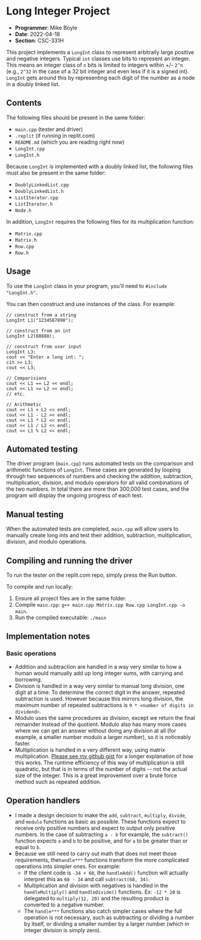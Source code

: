 # Long Integer Project
- **Programmer**: Mike Boyle
- **Date**: 2022-04-18
- **Section**: CSC-331H

This project implements a `LongInt` class to represent arbitraily large positive and negative integers. Typical `int` classes use bits to represent an integer. This means an integer class of `n` bits is limited to integers within +/- `2^n` (e.g., `2^32` in the case of a 32 bit integer and even less if it is a signed int). `LongInt` gets around this by representing each digit of the number as a node in a doubly linked list.


## Contents
The following files should be present in the same folder:

- `main.cpp` (tester and driver)
- `.replit` (if running in replit.com)
- `README.md` (which you are reading right now)
- `LongInt.cpp`
- `LongInt.h`

Because `LongInt` is implemented with a doubly linked list, the following files must also be present in the same folder:

- `DoublyLinkedList.cpp`
- `DoublyLinkedList.h`
- `ListIterator.cpp`
- `ListIterator.h`
- `Node.h`

In addition, `LongInt` requires the following files for its multiplication function:

- `Matrix.cpp`
- `Matrix.h`
- `Row.cpp`
- `Row.h`

## Usage
To use the `LongInt` class in your program, you'll need to `#include "LongInt.h"`.

You can then construct and use instances of the class. For example:
```
// construct from a string
LongInt L1("1234567890");

// construct from an int
LongInt L2(88888);

// construct from user input
LongInt L3;
cout << "Enter a long int: ";
cin >> L3;
cout << L3;

// Comparisions
cout << L1 == L2 << endl;
cout << L1 <= L2 << endl;
// etc.

// Arithmetic
cout << L1 + L2 << endl;
cout << L1 - L2 << endl;
cout << L1 * L2 << endl;
cout << L1 / L2 << endl;
cout << L1 % L2 << endl;
```

## Automated testing
The driver program (`main.cpp`) runs automated tests on the comparison and arithmetic functions of `LongInt`. These cases are generated by looping through two sequences of numbers and checking the addition, subtraction, multiplication, division, and modulo operators for all valid combinations of the two numbers. In total there are more than 300,000 test cases, and the program will display the ongoing progress of each test.

## Manual testing
When the automated tests are completed, `main.cpp` will allow users to manually create long ints and test their addition, subtraction, multiplication, division, and modulo operations.

## Compiling and running the driver
To run the tester on the replit.com repo, simply press the Run button.

To compile and run locally:

1. Ensure all project files are in the same folder.
1. Compile `main.cpp`: `g++ main.cpp Matrix.cpp Row.cpp LongInt.cpp -o main`.
1. Run the compiled executable: `./main`

## Implementation notes

### Basic operations
- Addition and subtraction are handled in a way very similar to how a human would manually add up long integer sums, with carrying and borrowing.
- Division is handled in a way very similar to manual long division, one digit at a time. To determine the correct digit in the answer, repeated subtraction is used. However because this mirrors long division, the maximum number of repeated subtractions is `9 * <number of digits in dividend>`.
- Modulo uses the same procedures as division, except we return the final remainder instead of the quotient. Modulo also has many more cases where we can get an answer without doing any division at all (for example, a smaller number modulo a larger number), so it is noticeably faster.
- Multiplication is handled in a very different way, using matrix multiplication. [Please see my github gist](https://github.com/mikeboyle/long-int-multiplication-notes/blob/main/Long%20Int%20Multiplication%20with%20Matrices.ipynb) for a longer explanation of how this works. The runtime efficiency of this way of multiplication is still quadratic, but that is in terms of the number of digits -- not the actual size of the integer. This is a great improvement over a brute force method such as repeated addition.

## Operation handlers
- I made a design decision to make the `add`, `subtract`, `multiply`, `divide`, and `modulo` functions as basic as possible. These functions expect to receive only positive numbers and expect to output only positive numbers. In the case of subtracting `a - b` for example, the `subtract()` function expects `a` and `b` to be positive, and for `a` to be greater than or equal to `b`.
- Because we still need to carry out math that does not meet those requirements, the`handle***` functions transform the more complicated operations into simpler ones. For example:
  - If the client code is `-34 + 68`, the `handleAdd()` function will actually interpret this as `68 - 34` and call `subtract(68, 34)`.
  - Multiplication and division with negatives is handled in the `handleMultiply()` and `handleDivide()` functions. Ex: `-12 * 20` is delegated to `multiply(12, 20)` and the resulting product is converted to a negative number.
  - The `handle***` functions also catch simpler cases where the full operation is not necessary, such as subtracting or dividing a number by itself, or dividing a smaller number by a larger number (which in integer division is simply zero).

